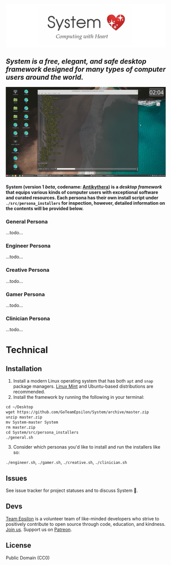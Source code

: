 ![IMG](./src/assets/logo.png)

## _System is a free, elegant, and safe desktop framework designed for many types of computer users around the world._

![IMG](./screen.png)

#### System (version 1 *beta*, codename: [Antikythera](https://en.wikipedia.org/wiki/Antikythera_mechanism))  is a _desktop framework_ that equips various kinds of computer users with exceptional software and curated resources. Each persona has their own install script under `./src/persona_installers` for inspection, however, detailed information on the contents will be provided below.

### General Persona
...todo...

### Engineer Persona
...todo...

### Creative Persona
...todo...

### Gamer Persona
...todo...

### Clinician Persona
...todo...

# Technical

## Installation

1. Install a modern Linux operating system that has both `apt` and `snap` package managers. [Linux Mint](https://blog.linuxmint.com/?p=3597) and Ubuntu-based distributions are recommended.
2. Install the framework by running the following in your terminal:

```
cd ~/Desktop
wget https://github.com/GoTeamEpsilon/System/archive/master.zip
unzip master.zip
mv System-master System
rm master.zip
cd System/src/persona_installers
./general.sh
```

3. Consider which personas you'd like to install and run the installers like so:

`./engineer.sh`, `./gamer.sh`, `./creative.sh`, `./clinician.sh`


## Issues

See issue tracker for project statuses and to discuss System 💖.


## Devs

[Team Epsilon](https://github.com/GoTeamEpsilon/purpose) is a volunteer team of like-minded developers who strive to positively contribute to open source through code, education, and kindness. [Join us](https://github.com/GoTeamEpsilon/purpose/issues/new). Support us on [Patreon](https://www.patreon.com/matthewvi).


## License

Public Domain (CC0)
